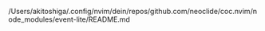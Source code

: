 /Users/akitoshiga/.config/nvim/dein/repos/github.com/neoclide/coc.nvim/node_modules/event-lite/README.md